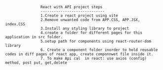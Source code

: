 <!-- # React + Vite

This template provides a minimal setup to get React working in Vite with HMR and some ESLint rules.

Currently, two official plugins are available:

- [@vitejs/plugin-react](https://github.com/vitejs/vite-plugin-react/blob/main/packages/plugin-react/README.md) uses [Babel](https://babeljs.io/) for Fast Refresh
- [@vitejs/plugin-react-swc](https://github.com/vitejs/vite-plugin-react-swc) uses [SWC](https://swc.rs/) for Fast Refresh -->



                    React with API project steps
                    -----------------------------
                    1.Create a react project using vite
                    2.Remove unwanted code from APP.CSS, APP.JSX, index.CSS
                    3.Install any styling library to project
                    4.create a folder for different pages for this application in src folder.
                    5.setup path for components using react-router-dom library
                    6. Create a component folder inorder to hold reusable codes in diff pages of react app, create componnwet file inside it.
                    7. To make Api cal  in react: use axios (config) method, post put, get,delete
